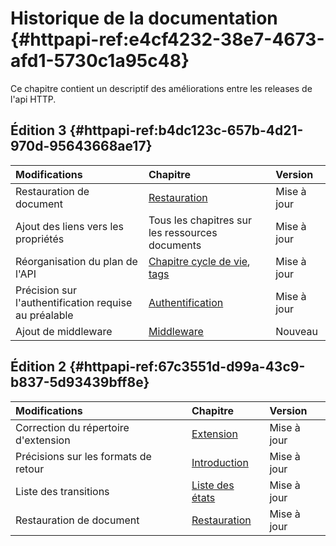 # Historique de la documentation {#httpapi-ref:e4cf4232-38e7-4673-afd1-5730c1a95c48}

Ce chapitre contient un descriptif des améliorations entre les releases de 
l'api HTTP.

## Édition 3 {#httpapi-ref:b4dc123c-657b-4d21-970d-95643668ae17}

| Modifications                                         | Chapitre                                        | Version                                      |
|:------------------------------------------------------|:------------------------------------------------|:---------------------------------------------|
| Restauration de document                              | [Restauration][restore_doc]                     | <span class="flag update">Mise à jour</span> |
| Ajout des liens vers les propriétés                   | Tous les chapitres sur les ressources documents | <span class="flag update">Mise à jour</span> |
| Réorganisation du plan de l'API                       | [Chapitre cycle de vie][wfl], [tags][tags]      | <span class="flag update">Mise à jour</span> |
| Précision sur l'authentification requise au préalable | [Authentification][authentication]              | <span class="flag update">Mise à jour</span> |
| Ajout de middleware                                   | [Middleware][middleware]                        | <span class="flag new">Nouveau</span>        |


## Édition 2 {#httpapi-ref:67c3551d-d99a-43c9-b837-5d93439bff8e}

| Modifications                        | Chapitre                     | Version                                      |
|:-------------------------------------|:-----------------------------|:---------------------------------------------|
| Correction du répertoire d'extension | [Extension][extension]       | <span class="flag update">Mise à jour</span> |
| Précisions sur les formats de retour | [Introduction][intro]        | <span class="flag update">Mise à jour</span> |
| Liste des transitions                | [Liste des états][stateList] | <span class="flag update">Mise à jour</span> |
| Restauration de document             | [Restauration][restore_doc]  | <span class="flag update">Mise à jour</span> |

[extension]:  #httpapi-ref:50aff82b-8921-42ff-81b1-69a1a0103d98
[intro]: #httpapi-ref:646bac7c-ab37-4808-affa-023efcc935c3
[stateList]: #httpapi-ref:758cb729-068f-4757-9c37-9821233d6a36
[restore_doc]: #httpapi-ref:21652c32-5695-4cc0-9b71-f4a2b5f33125
[wfl]: #httpapi-ref:96956bd0-4151-48df-9007-c007f4572767
[tags]: #httpapi-ref:a401a687-cf26-49bf-b454-abd9a118ded4
[authentication]: #httpapi-ref:a7d043da-bea5-4338-9a83-c04abd484934
[middleware]: #httpapi-ref:e578fdbe-f6fd-4fa0-9a07-a8207d8757e9
